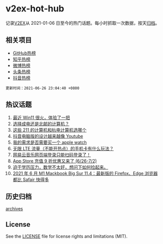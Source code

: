 # v2ex-hot-hub

 记录[V2EX](https://www.v2ex.com/)从 2021-01-06 日至今的热门话题。每小时抓取一次数据，按天[归档](archives)。
 
 ## 相关项目

- [GitHub热榜](https://github.com/lonnyzhang423/github-hot-hub)
- [知乎热榜](https://github.com/lonnyzhang423/zhihu-hot-hub)
- [微博热榜](https://github.com/lonnyzhang423/weibo-hot-hub)
- [头条热榜](https://github.com/lonnyzhang423/toutiao-hot-hub)
- [抖音热榜](https://github.com/lonnyzhang423/douyin-hot-hub)


 `更新时间：2021-06-26 23:04:40 +0800`

## 热议话题

1. [最近 Win11 很火，体验了一把](https://www.v2ex.com/t/785901)
1. [选择成电还是北邮的计算机？](https://www.v2ex.com/t/785907)
1. [这些 211 的计算机和杭电计算机选哪个](https://www.v2ex.com/t/785919)
1. [抖音电脑版的设计越来越像 Youtube](https://www.v2ex.com/t/785875)
1. [我的需求是否需要买一个 apple watch](https://www.v2ex.com/t/785929)
1. [无限 LTE 流量（不能开热点）的手机卡有什么玩法？](https://www.v2ex.com/t/785861)
1. [网易云音乐网页端登录只能扫码登录了！](https://www.v2ex.com/t/785880)
1. [App Store 充值 9 折优惠又来了 (6/26-7/2)](https://www.v2ex.com/t/785955)
1. [迫于学历压力，数学不太好，想问下如何捡起来。](https://www.v2ex.com/t/785874)
1. [2021 年 6 月 M1 Mackbook Big Sur 11.4：最新版的 Firefox、Edge 浏览器都比 Safair 快得多](https://www.v2ex.com/t/785915)

## 历史归档

[archives](archives)

## License

See the [LICENSE](LICENSE) file for license rights and limitations (MIT).
